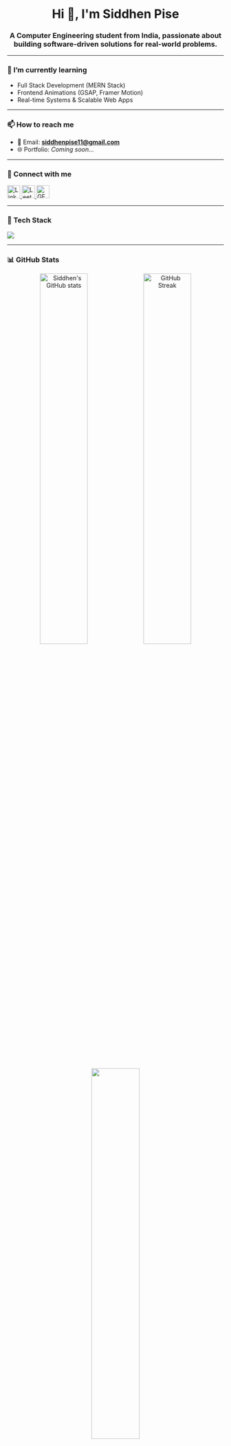 <h1 align="center">Hi 👋, I'm Siddhen Pise</h1>
<h3 align="center">A Computer Engineering student from India, passionate about building software-driven solutions for real-world problems.</h3>

---

### 🌱 I’m currently learning
- Full Stack Development (MERN Stack)
- Frontend Animations (GSAP, Framer Motion)
- Real-time Systems & Scalable Web Apps

---

### 📫 How to reach me
- 📧 Email: **siddhenpise11@gmail.com**
- 🌐 Portfolio: *Coming soon...*

---

### 🤝 Connect with me

<p align="left">
  <a href="https://linkedin.com/in/siddhenpise" target="_blank">
    <img src="https://skillicons.dev/icons?i=linkedin" alt="LinkedIn" height="30"/>
  </a>
  <a href="https://leetcode.com/u/siddhenpise10/" target="_blank">
    <img src="https://skillicons.dev/icons?i=leetcode" alt="LeetCode" height="30"/>
  </a>
  <a href="https://auth.geeksforgeeks.org/user/siddhenkoyt/" target="_blank">
    <img src="https://img.icons8.com/color/48/000000/GeeksforGeeks.png" alt="GFG" height="30"/>
  </a>
</p>

---

### 🧰 Tech Stack

<p align="left">
  <img src="https://skillicons.dev/icons?i=html,css,js,react,vue,nodejs,express,mongodb,mysql,firebase,python,c,figma,aws" />
</p>

---

### 📊 GitHub Stats

<p align="center">
  <img src="https://github-readme-stats.vercel.app/api?username=siddhenp&show_icons=true&theme=radical" alt="Siddhen's GitHub stats" width="47%"/>
  <img src="https://github-readme-streak-stats.herokuapp.com/?user=siddhenp&theme=radical" alt="GitHub Streak" width="47%"/>
</p>

<p align="center">
  <img src="https://github-readme-stats.vercel.app/api/top-langs/?username=siddhenp&layout=compact&theme=radical" width="47%"/>
</p>

---

### ⚡ Fun Fact
I built a full RC car at home with brushless motors, servos, and wireless control. I also solder better than your average YouTuber 😎

